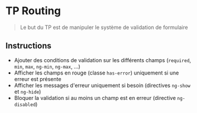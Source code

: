 # TP Routing
> Le but du TP est de manipuler le système de validation de formulaire

## Instructions

- Ajouter des conditions de validation sur les différents champs (`required`, `min`, `max`, `ng-min`, `ng-max`, ...)
- Afficher les champs en rouge (classe `has-error`) uniquement si une erreur est présente
- Afficher les messages d'erreur uniquement si besoin (directives `ng-show` et `ng-hide`)
- Bloquer la validation si au moins un champ est en erreur (directive `ng-disabled`)